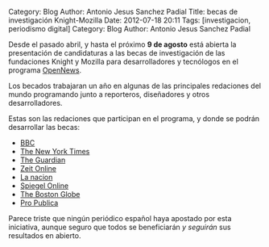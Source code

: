 Category: Blog
Author: Antonio Jesus Sanchez Padial
Title: becas de investigación Knight-Mozilla
Date: 2012-07-18 20:11
Tags: [investigacion, periodismo digital]
Category: Blog
Author: Antonio Jesus Sanchez Padial

Desde el pasado abril, y hasta el próximo **9 de agosto** está abierta la presentación de candidaturas a las becas de investigación de las fundaciones Knight y Mozilla para desarrolladores y tecnólogos en el programa [OpenNews](http://mozillaopennews.org/).

Los becados trabajaran un año en algunas de las principales redaciones del mundo programando junto a reporteros, diseñadores y otros desarrolladores. 

<!-- more -->

Estas son las redaciones que participan en el programa, y donde se podrán desarrollar las becas:

* [BBC](http://www.bbc.co.uk/news/)
* [The New York Times](http://www.nytimes.com/)
* [The Guardian](http://www.guardian.co.uk/)
* [Zeit Online](http://www.zeit.de/)
* [La nacion](http://www.lanacion.com.ar/)
* [Spiegel Online](http://www.spiegel.de/)
* [The Boston Globe](http://www.bostonglobe.com/)
* [Pro Publica](http://www.propublica.org/)

Parece triste que ningún periódico español haya apostado por esta iniciativa, aunque seguro que todos se beneficiarán *y seguirán* sus resultados en abierto.


